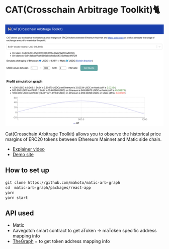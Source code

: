 

# CAT(Crosschain Arbitrage Toolkit)🐈

![](./hero.png)

Cat(Crosschain Arbitrage Toolkit) allows you to observe the historical price margins of ERC20 tokens between Ethereum Mainnet and Matic side chain.

- [Explainer video]()
- [Demo site](https://matic-arb-graph.surge.sh)

## How to set up

```
git clone https://github.com/makoto/matic-arb-graph
cd  matic-arb-graph/packages/react-app
yarn
yarn start
```

## API used

- Matic
- Aavegotch smart contract to get aToken -> maToken specific address mapping info
- [TheGraph](https://thegraph.com/explorer/subgraph/maticnetwork/mainnet-root-subgraphs) = to get token address mapping info


